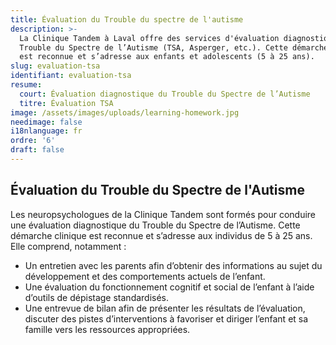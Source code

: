 ```yaml
---
title: Évaluation du Trouble du spectre de l'autisme
description: >-
  La Clinique Tandem à Laval offre des services d'évaluation diagnostique du
  Trouble du Spectre de l’Autisme (TSA, Asperger, etc.). Cette démarche clinique
  est reconnue et s’adresse aux enfants et adolescents (5 à 25 ans). 
slug: evaluation-tsa
identifiant: evaluation-tsa
resume:
  court: Évaluation diagnostique du Trouble du Spectre de l’Autisme
  titre: Évaluation TSA
image: /assets/images/uploads/learning-homework.jpg
needimage: false
i18nlanguage: fr
ordre: '6'
draft: false
---
```

## Évaluation du Trouble du Spectre de l'Autisme

Les neuropsychologues de la Clinique Tandem sont formés pour conduire une évaluation diagnostique du Trouble du Spectre de l’Autisme. Cette démarche clinique est reconnue et s’adresse aux individus de 5 à 25 ans. Elle comprend, notamment :

* Un entretien avec les parents afin d’obtenir des informations au sujet du développement et des comportements actuels de l’enfant.
* Une évaluation du fonctionnement cognitif et social de l’enfant à l’aide d’outils de dépistage standardisés.
* Une entrevue de bilan afin de présenter les résultats de l’évaluation, discuter des pistes d’interventions à favoriser et diriger l’enfant et sa famille vers les ressources appropriées.
